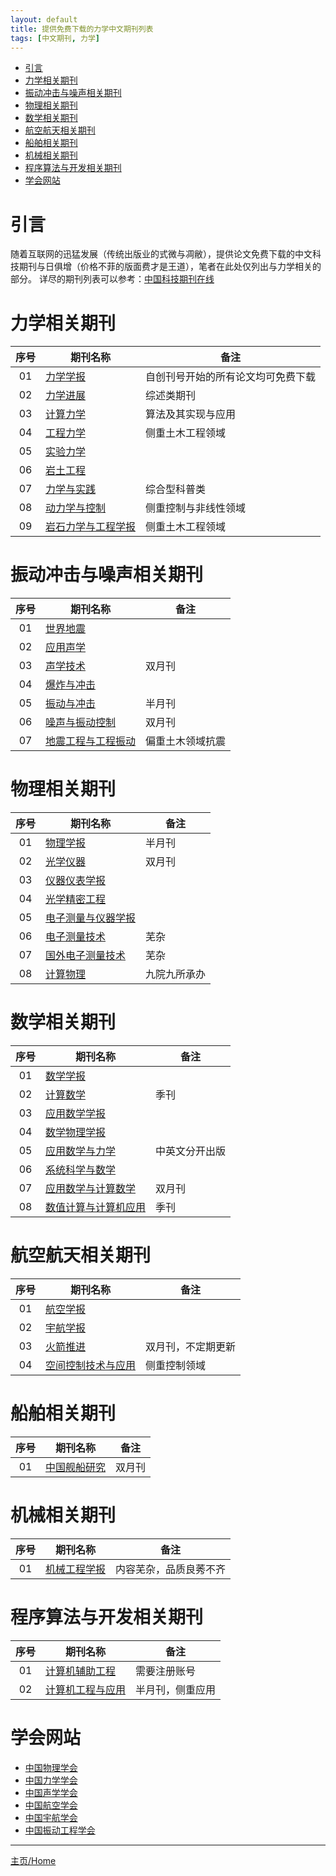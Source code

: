 ```yaml
---
layout: default
title: 提供免费下载的力学中文期刊列表
tags: [中文期刊, 力学]
---
```

- [引言](#%E5%BC%95%E8%A8%80)
- [力学相关期刊](#%E5%8A%9B%E5%AD%A6%E7%9B%B8%E5%85%B3%E6%9C%9F%E5%88%8A)
- [振动冲击与噪声相关期刊](#%E6%8C%AF%E5%8A%A8%E5%86%B2%E5%87%BB%E4%B8%8E%E5%99%AA%E5%A3%B0%E7%9B%B8%E5%85%B3%E6%9C%9F%E5%88%8A)
- [物理相关期刊](#%E7%89%A9%E7%90%86%E7%9B%B8%E5%85%B3%E6%9C%9F%E5%88%8A)
- [数学相关期刊](#%E6%95%B0%E5%AD%A6%E7%9B%B8%E5%85%B3%E6%9C%9F%E5%88%8A)
- [航空航天相关期刊](#%E8%88%AA%E7%A9%BA%E8%88%AA%E5%A4%A9%E7%9B%B8%E5%85%B3%E6%9C%9F%E5%88%8A)
- [船舶相关期刊](#%E8%88%B9%E8%88%B6%E7%9B%B8%E5%85%B3%E6%9C%9F%E5%88%8A)
- [机械相关期刊](#%E6%9C%BA%E6%A2%B0%E7%9B%B8%E5%85%B3%E6%9C%9F%E5%88%8A)
- [程序算法与开发相关期刊](#%E7%A8%8B%E5%BA%8F%E7%AE%97%E6%B3%95%E4%B8%8E%E5%BC%80%E5%8F%91%E7%9B%B8%E5%85%B3%E6%9C%9F%E5%88%8A)
- [学会网站](#%E5%AD%A6%E4%BC%9A%E7%BD%91%E7%AB%99)

# 引言

随着互联网的迅猛发展（传统出版业的式微与凋敝），提供论文免费下载的中文科技期刊与日俱增（价格不菲的版面费才是王道），笔者在此处仅列出与力学相关的部分。
详尽的期刊列表可以参考：[中国科技期刊在线](http://www.paper.edu.cn/journal/index.shtml)

# 力学相关期刊

| 序号 |期刊名称              |备注  |
| :--: |------------------------|--|
| 01   | [力学学报][lxxb]   |自创刊号开始的所有论文均可免费下载|
| 02   | [力学进展][lxjz]    |综述类期刊|
| 03   | [计算力学][jslx]             |算法及其实现与应用 |
| 04   | [工程力学][gclx]           |侧重土木工程领域 |
| 05   | [实验力学][sylx]            | |
| 06   | [岩土工程][ytgc]                             | |
| 07   | [力学与实践][lxsj]       |综合型科普类|
| 08   | [动力学与控制][dlkz]   |侧重控制与非线性领域 |
| 09   | [岩石力学与工程学报][yslx] |侧重土木工程领域 |

# 振动冲击与噪声相关期刊

| 序号 |期刊名称              |备注  |
|:--:|--------------------|--|
| 01 | [世界地震][sjdz] | |
| 02 | [应用声学][yysx] | |
| 03 | [声学技术][sxjs] | 双月刊|
| 04 | [爆炸与冲击][bzcj]       | |
| 05 | [振动与冲击][zdcj] | 半月刊|
| 06 | [噪声与振动控制][zszdkz] |双月刊 |
| 07 | [地震工程与工程振动][dzgc] | 偏重土木领域抗震|

# 物理相关期刊

| 序号 |期刊名称              |备注  |
|:--:|--|--|
| 01 | [物理学报][wlxb] |半月刊 |
| 02 | [光学仪器][gxyq] |双月刊|
| 03 | [仪器仪表学报][yqyb] | |
| 04 | [光学精密工程][gxjmgc] | |
| 05 | [电子测量与仪器学报][dzcly2q] | |
| 06 | [电子测量技术][dzcl] | 芜杂 |
| 07 | [国外电子测量技术][gwdzcl] | 芜杂 |
| 08 | [计算物理][jswl] | 九院九所承办|

# 数学相关期刊

| 序号 |期刊名称              |备注  |
|:--:|--|--|
| 01 | [数学学报][sxxb] | |
| 02 | [计算数学][jssx] | 季刊|
| 03 | [应用数学学报][applmath] | |
| 04 | [数学物理学报][sxwl] | |
| 05 | [应用数学与力学][yysxlx] |中英文分开出版 |
| 06 | [系统科学与数学][xtkxsx] | |
| 07 | [应用数学与计算数学][yysxjssx] |双月刊 |
| 08 | [数值计算与计算机应用][szjs] | 季刊|

# 航空航天相关期刊

| 序号 |期刊名称              |备注  |
|:--:|--|--|
| 01 | [航空学报][hkxb] | |
| 02 | [宇航学报][yhxb] | |
| 03 | [火箭推进][hjtj] | 双月刊，不定期更新|
| 04 | [空间控制技术与应用][kjkzjs] |侧重控制领域 |

# 船舶相关期刊

| 序号 |期刊名称              |备注  |
|:--:|--|--|
| 01 | [中国舰船研究][jcyj] | 双月刊|

# 机械相关期刊

| 序号 |期刊名称              |备注  |
|:--:|--|--|
| 01 | [机械工程学报][jxgc] |内容芜杂，品质良莠不齐 |

# 程序算法与开发相关期刊

| 序号 |期刊名称              |备注  |
|:--:|--|--|
| 01 | [计算机辅助工程][China_cae] | 需要注册账号|
| 02 | [计算机工程与应用][jsjgcyy]|半月刊，侧重应用|

# 学会网站

- [中国物理学会][cps]
- [中国力学学会][castam]
- [中国声学学会][asc]
- [中国航空学会][csaa]
- [中国宇航学会][csas]
- [中国振动工程学会][csve]

---

[主页/Home](/)

[cps]: http://www.cps-net.org.cn
[asc]: http://www.aschina.org
[csve]: http://www.csve.net.cn
[castam]: http://www.cstam.org.cn
[csas]: http://www.csaspace.org.cn
[csaa]: http://www.csaa.org.cn

[lxxb]: http://lxxb.cstam.org.cn
[lxjz]: http://lxjz.cstam.org.cn
[lxsj]: http://lxsj.cstam.org.cn
[jslx]: http://www.cjcm.net
[gclx]: http://gclx.tsinghua.edu.cn
[bzcj]: http://www.bzycj.cn
[sylx]: http://sylx.ustc.edu.cn
[dlkz]: http://dlxykzxb.cnjournals.net
[ytgc]: http://manu31.magtech.com.cn/Jwk_ytgcxb/CN/volumn/current.shtml
[dzgc]: http://dzgc.iemzzs.com
[sjdz]: http://sjdz.iemzzs.com
[zdcj]: http://jvs.sjtu.edu.cn
[yysx]: http://yysx.cnjournals.cn
[zszdkz]: http://nvc.sjtu.edu.cn
[sxjs]: http://sxjs.cnjournals.cn
[China_cae]: http://www.chinacae.cn

[jssx]: http://www.computmath.com
[szjs]: http://www.computmath.com

[wlxb]: http://wulixb.iphy.ac.cn

[jcyj]: http://www.ship-research.com

[hkxb]: http://hkxb.buaa.edu.cn
[yhxb]: http://www.yhxb.org
[hjtj]: http://hjtjnew.paperopen.com
[kjkzjs]: http://manu03.magtech.com.cn/kjkzjs/CN/volumn/home.shtml

[jxgc]: http://www.cjmenet.com.cn

[yslx]: http://www.rockmech.org

[yysxlx]: http://www.applmathmech.cn
[yysxjssx]: http://www.camc.shu.edu.cn

[xtkxsx]: http://www.sysmath.com
[sxwl]: http://121.43.60.238/sxwlxbA/CN/volumn/home.shtml

[jsjgcyy]: http://cea.ceaj.org

[sxxb]: http://123.57.41.99/Jwk_sxxb_cn/CN/volumn/home.shtml
[applmath]: http://www.applmath.com.cn

[gxyq]: http://joi.usst.edu.cn

[yqyb]: http://yqyb.etmchina.com
[dzcl]: http://emt.etmchina.com
[gwdzcl]: http://femt.etmchina.com
[dzcly2q]: http://jemi.etmchina.com
[gxjmgc]: http://www.eope.net

[jswl]: http://www.cjcp.org.cn